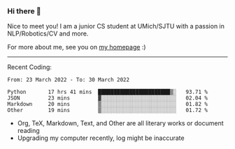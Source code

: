 ### Hi there 👋

Nice to meet you! I am a junior CS student at UMich/SJTU with a passion in NLP/Robotics/CV and more. 

For more about me, see you on [my homepage](https://jiayipan.me) :)

---

Recent Coding:
<!--START_SECTION:waka-->

```text
From: 23 March 2022 - To: 30 March 2022

Python       17 hrs 41 mins  ███████████████████████▒░   93.71 %
JSON         23 mins         ▓░░░░░░░░░░░░░░░░░░░░░░░░   02.04 %
Markdown     20 mins         ▒░░░░░░░░░░░░░░░░░░░░░░░░   01.82 %
Other        19 mins         ▒░░░░░░░░░░░░░░░░░░░░░░░░   01.72 %
```

<!--END_SECTION:waka-->
- Org, TeX, Markdown, Text, and Other are all literary works or document reading
- Upgrading my computer recently, log might be inaccurate
